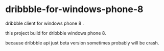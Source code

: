 dribbble-for-windows-phone-8
============================

dribbble  client for windows phone 8 .

this project build for dribbble windows phone 8. 

because dribbble api just beta version sometimes probably will be crash. 



